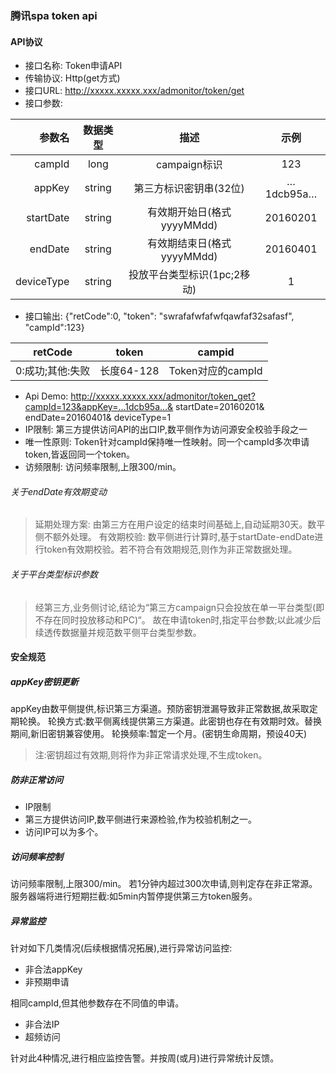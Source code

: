 ### 腾讯spa token api
#### API协议
- 接口名称: Token申请API
- 传输协议: Http(get方式)
- 接口URL: http://xxxxx.xxxxx.xxx/admonitor/token/get
- 接口参数:

| 参数名 | 数据类型 | 描述 | 示例 |
|---:|:---:|:---:|:---:|
| campId | long | campaign标识 | 123 |
| appKey | string | 第三方标识密钥串(32位) | …1dcb95a… |
| startDate | string | 有效期开始日(格式yyyyMMdd) | 20160201 |
| endDate | string | 有效期结束日(格式yyyyMMdd) | 20160401 |
| deviceType | string | 投放平台类型标识(1pc;2移动) | 1 |

- 接口输出: {"retCode":0, "token": "swrafafwfafwfqawfaf32safasf", "campId":123}

| retCode | token | campid |
|:---:|:---:|:---:|
| 0:成功;其他:失败 | 长度64-128 | Token对应的campId |

- Api Demo: http://xxxxx.xxxxx.xxx/admonitor/token_get?campId=123&appKey=…1dcb95a…& startDate=20160201& endDate=20160401& deviceType=1
- IP限制: 第三方提供访问API的出口IP,数平侧作为访问源安全校验手段之一
- 唯一性原则: Token针对campId保持唯一性映射。同一个campId多次申请token,皆返回同一个token。
- 访频限制: 访问频率限制,上限300/min。

###### 关于endDate有效期变动
> 延期处理方案: 由第三方在用户设定的结束时间基础上,自动延期30天。数平侧不额外处理。
> 有效期校验: 数平侧进行计算时,基于startDate-endDate进行token有效期校验。若不符合有效期规范,则作为非正常数据处理。

###### 关于平台类型标识参数
> 经第三方,业务侧讨论,结论为“第三方campaign只会投放在单一平台类型(即不存在同时投放移动和PC)“。
> 故在申请token时,指定平台参数;以此减少后续透传数据量并规范数平侧平台类型参数。

#### 安全规范
##### appKey密钥更新
appKey由数平侧提供,标识第三方渠道。预防密钥泄漏导致非正常数据,故采取定期轮换。
轮换方式:数平侧离线提供第三方渠道。此密钥也存在有效期时效。替换期间,新旧密钥兼容使用。
轮换频率:暂定一个月。(密钥生命周期，预设40天)
> 注:密钥超过有效期,则将作为非正常请求处理,不生成token。

##### 防非正常访问
- IP限制
 - 第三方提供访问IP,数平侧进行来源检验,作为校验机制之一。
 - 访问IP可以为多个。

##### 访问频率控制
访问频率限制,上限300/min。
若1分钟内超过300次申请,则判定存在非正常源。服务器端将进行短期拦截:如5min内暂停提供第三方token服务。

##### 异常监控
针对如下几类情况(后续根据情况拓展),进行异常访问监控:
* 非合法appKey
* 非预期申请

相同campId,但其他参数存在不同值的申请。
* 非合法IP
* 超频访问

针对此4种情况,进行相应监控告警。并按周(或月)进行异常统计反馈。

